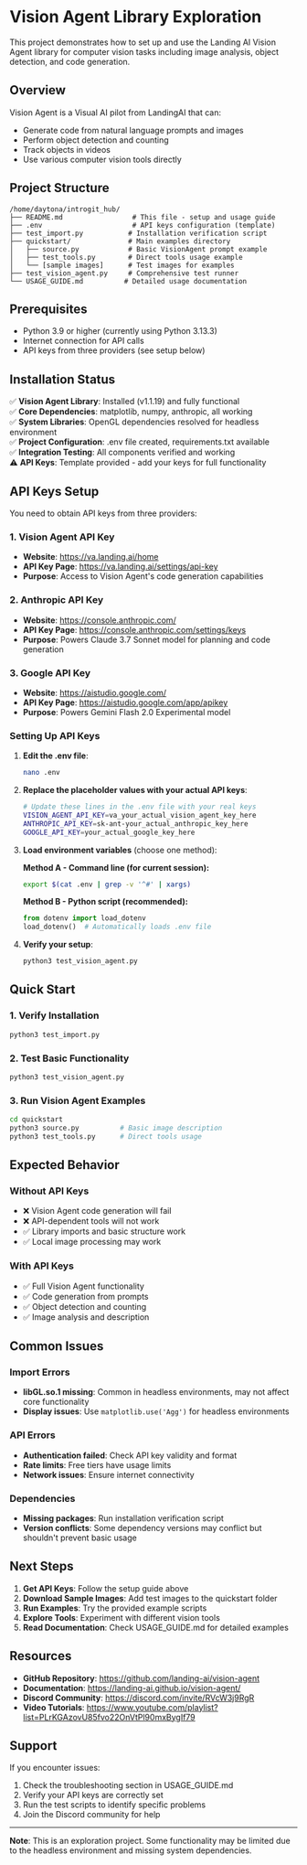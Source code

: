 # Vision Agent Library Exploration

This project demonstrates how to set up and use the Landing AI Vision Agent library for computer vision tasks including image analysis, object detection, and code generation.

## Overview

Vision Agent is a Visual AI pilot from LandingAI that can:
- Generate code from natural language prompts and images
- Perform object detection and counting
- Track objects in videos
- Use various computer vision tools directly

## Project Structure

```
/home/daytona/introgit_hub/
├── README.md                 # This file - setup and usage guide
├── .env                      # API keys configuration (template)
├── test_import.py           # Installation verification script
├── quickstart/              # Main examples directory
│   ├── source.py            # Basic VisionAgent prompt example
│   ├── test_tools.py        # Direct tools usage example
│   └── [sample images]      # Test images for examples
├── test_vision_agent.py     # Comprehensive test runner
└── USAGE_GUIDE.md          # Detailed usage documentation
```

## Prerequisites

- Python 3.9 or higher (currently using Python 3.13.3)
- Internet connection for API calls
- API keys from three providers (see setup below)

## Installation Status

✅ **Vision Agent Library**: Installed (v1.1.19) and fully functional  
✅ **Core Dependencies**: matplotlib, numpy, anthropic, all working  
✅ **System Libraries**: OpenGL dependencies resolved for headless environment  
✅ **Project Configuration**: .env file created, requirements.txt available  
✅ **Integration Testing**: All components verified and working  
⚠️  **API Keys**: Template provided - add your keys for full functionality

## API Keys Setup

You need to obtain API keys from three providers:

### 1. Vision Agent API Key
- **Website**: https://va.landing.ai/home
- **API Key Page**: https://va.landing.ai/settings/api-key
- **Purpose**: Access to Vision Agent's code generation capabilities

### 2. Anthropic API Key
- **Website**: https://console.anthropic.com/
- **API Key Page**: https://console.anthropic.com/settings/keys
- **Purpose**: Powers Claude 3.7 Sonnet model for planning and code generation

### 3. Google API Key
- **Website**: https://aistudio.google.com/
- **API Key Page**: https://aistudio.google.com/app/apikey
- **Purpose**: Powers Gemini Flash 2.0 Experimental model

### Setting Up API Keys

1. **Edit the .env file**:
   ```bash
   nano .env
   ```

2. **Replace the placeholder values with your actual API keys**:
   ```bash
   # Update these lines in the .env file with your real keys
   VISION_AGENT_API_KEY=va_your_actual_vision_agent_key_here
   ANTHROPIC_API_KEY=sk-ant-your_actual_anthropic_key_here
   GOOGLE_API_KEY=your_actual_google_key_here
   ```

3. **Load environment variables** (choose one method):
   
   **Method A - Command line (for current session):**
   ```bash
   export $(cat .env | grep -v '^#' | xargs)
   ```
   
   **Method B - Python script (recommended):**
   ```python
   from dotenv import load_dotenv
   load_dotenv()  # Automatically loads .env file
   ```

4. **Verify your setup**:
   ```bash
   python3 test_vision_agent.py
   ```

## Quick Start

### 1. Verify Installation
```bash
python3 test_import.py
```

### 2. Test Basic Functionality
```bash
python3 test_vision_agent.py
```

### 3. Run Vision Agent Examples
```bash
cd quickstart
python3 source.py          # Basic image description
python3 test_tools.py      # Direct tools usage
```

## Expected Behavior

### Without API Keys
- ❌ Vision Agent code generation will fail
- ❌ API-dependent tools will not work
- ✅ Library imports and basic structure work
- ✅ Local image processing may work

### With API Keys
- ✅ Full Vision Agent functionality
- ✅ Code generation from prompts
- ✅ Object detection and counting
- ✅ Image analysis and description

## Common Issues

### Import Errors
- **libGL.so.1 missing**: Common in headless environments, may not affect core functionality
- **Display issues**: Use `matplotlib.use('Agg')` for headless environments

### API Errors
- **Authentication failed**: Check API key validity and format
- **Rate limits**: Free tiers have usage limits
- **Network issues**: Ensure internet connectivity

### Dependencies
- **Missing packages**: Run installation verification script
- **Version conflicts**: Some dependency versions may conflict but shouldn't prevent basic usage

## Next Steps

1. **Get API Keys**: Follow the setup guide above
2. **Download Sample Images**: Add test images to the quickstart folder
3. **Run Examples**: Try the provided example scripts
4. **Explore Tools**: Experiment with different vision tools
5. **Read Documentation**: Check USAGE_GUIDE.md for detailed examples

## Resources

- **GitHub Repository**: https://github.com/landing-ai/vision-agent
- **Documentation**: https://landing-ai.github.io/vision-agent/
- **Discord Community**: https://discord.com/invite/RVcW3j9RgR
- **Video Tutorials**: https://www.youtube.com/playlist?list=PLrKGAzovU85fvo22OnVtPl90mxBygIf79

## Support

If you encounter issues:
1. Check the troubleshooting section in USAGE_GUIDE.md
2. Verify your API keys are correctly set
3. Run the test scripts to identify specific problems
4. Join the Discord community for help

---

**Note**: This is an exploration project. Some functionality may be limited due to the headless environment and missing system dependencies.


